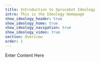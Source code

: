 ```yaml
---
title: Introduction to Sprucebot Ideology
intro: This is the Ideology Homepage
show_ideology_header: true
show_ideology_home: true
show_ideology_navigation: true
show_ideology_video: true
section: Overview
order: 1
---
```


Enter Content Here